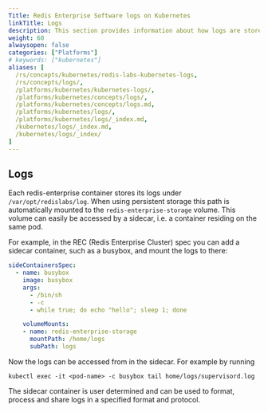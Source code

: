 ```yaml
---
Title: Redis Enterprise Software logs on Kubernetes
linkTitle: Logs
description: This section provides information about how logs are stored and accessed.
weight: 60
alwaysopen: false
categories: ["Platforms"]
# keywords: ["kubernetes"]
aliases: [
  /rs/concepts/kubernetes/redis-labs-kubernetes-logs,
  /rs/concepts/logs/,
  /platforms/kubernetes/kubernetes-logs/,
  /platforms/kubernetes/concepts/logs/,
  /platforms/kubernetes/concepts/logs.md,
  /platforms/kubernetes/logs/,
  /platforms/kubernetes/logs/_index.md,
  /kubernetes/logs/_index.md,
  /kubernetes/logs/_index/
]
---
```


## Logs

Each redis-enterprise container stores its logs under `/var/opt/redislabs/log`.
When using persistent storage this path is automatically mounted to the
`redis-enterprise-storage` volume.
This volume can easily be accessed by a sidecar, i.e. a container residing on the same pod.

For example, in the REC (Redis Enterprise Cluster) spec you can add a sidecar container, such as a busybox, and mount the logs to there:

```yaml
sideContainersSpec:
  - name: busybox
    image: busybox
    args:
      - /bin/sh
      - -c
      - while true; do echo "hello"; sleep 1; done

    volumeMounts:
    - name: redis-enterprise-storage
      mountPath: /home/logs
      subPath: logs
```

Now the logs can be accessed from in the sidecar. For example by running

```kubectl exec -it <pod-name> -c busybox tail home/logs/supervisord.log```

The sidecar container is user determined and can be used to format, process and share logs in a specified format and protocol.
